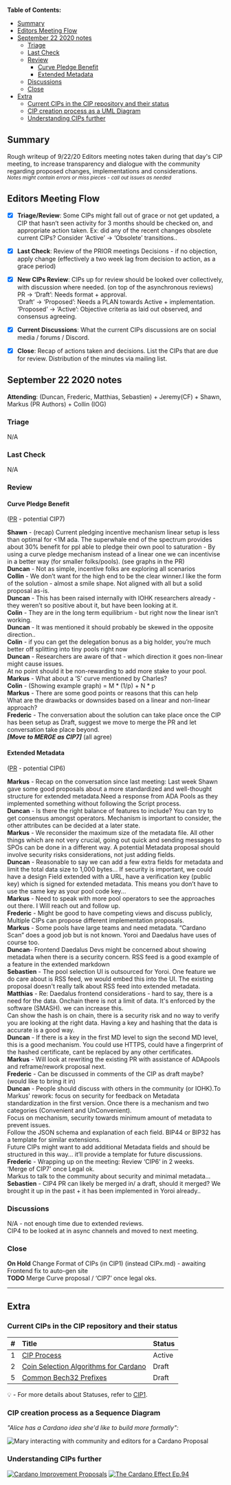  **Table of Contents:** 

- [Summary](#summary)
- [Editors Meeting Flow](#editors-meeting-flow)
- [September 22 2020 notes](#september-22-2020-notes)
  * [Triage](#triage)
  * [Last Check](#last-check)
  * [Review](#review)
      + [Curve Pledge Benefit](#Curve-Pledge-Benefit)
      + [Extended Metadata](#Extended-Metadata)
  * [Discussions](#discussions)
  * [Close](#close)
- [Extra](#extra)
  * [Current CIPs in the CIP repository and their status](#current-cips-in-the-cip-repository-and-their-status)
  * [CIP creation process as a UML Diagram](#cip-creation-process-as-a-uml-diagram)
  * [Understanding CIPs further](#understanding-cips-further)
## Summary

Rough writeup of 9/22/20 Editors meeting notes taken during that day's CIP meeting, to increase transparency and dialogue with the community regarding proposed changes, implementations and considerations.  
<sub>_Notes might contain errors or miss pieces - call out issues as needed_
</sub>


## Editors Meeting Flow
- [x] **Triage/Review**: Some CIPs might fall out of grace or not get updated, a CIP that hasn’t seen activity for 3 months should be checked on, and appropriate action taken. Ex: did any of the recent changes obsolete current CIPs? Consider ‘Active’ -> ‘Obsolete’ transitions..
- [x] **Last Check**: Review of the PRIOR meetings Decisions  - if no objection, apply change (effectively a two week lag from decision to action, as a grace period)
- [x] **New CIPs Review**: CIPs up for review should be looked over collectively, with discussion where needed. (on top of the asynchronous reviews)  
PR -> ‘Draft’: Needs format + approval.  
‘Draft’ -> ‘Proposed’: Needs a PLAN towards Active + implementation.  
‘Proposed’ -> ‘Active’:  Objective criteria as laid out observed, and consensus agreeing.   
- [x] **Current Discussions**: What the current CIPs discussions are on social media / forums / Discord.
- [x] **Close**: Recap of actions taken and decisions. List the CIPs that are due for review.  Distribution of the minutes via mailing list.



## September 22 2020 notes


**Attending**: (Duncan, Frederic, Matthias, Sebastien) + Jeremy(CF) + Shawn, Markus (PR Authors) + Collin (IOG)


### Triage
N/A

### Last Check
N/A 

### Review  


#### Curve Pledge Benefit
([PR](https://github.com/cardano-foundation/CIPs/pull/12) - potential CIP7) 



**Shawn** - (recap) Current pledging incentive mechanism linear setup is less than optimal for <1M ada. The superwhale end of the spectrum provides about 30% benefit for ppl able to pledge their own pool to saturation - By using a curve pledge mechanism instead of a linear one we can incentivise in a better way (for smaller folks/pools).
(see graphs in the PR)  
**Duncan** - Not as simple, incentive folks are exploring all scenarios  
**Collin** - We don’t want for the high end to be the clear winner.I like the form of the solution - almost a smile shape. Not aligned with all but a solid proposal as-is.  
**Duncan** - This has been raised internally with IOHK researchers already - they weren’t so positive about it, but have been looking at it.  
**Colin** - They are in the long term equilibrium - but right now the linear isn’t working.  
**Duncan** - It was mentioned it should probably be skewed in the opposite direction..  
**Colin** - if you can get the delegation bonus as a big holder, you’re much better off splitting into tiny pools right now  
**Duncan** - Researchers are aware of that -  which direction it goes non-linear might cause issues.  
At no point should it be non-rewarding to add more stake to your pool.  
**Markus** - What about a ‘S’ curve mentioned by Charles?  
**Colin** - (Showing example graph) = M * (1/p)  + N * p  
**Markus** - There are some good points or reasons that this can help  
What are the drawbacks or downsides based on a linear and non-linear approach?  
**Frederic** - The conversation about the solution can take place once the CIP has been setup as Draft, suggest we move to merge the PR and let conversation take place beyond.  
***[Move to MERGE as CIP7]*** (all agree)



#### Extended Metadata
([PR](https://github.com/cardano-foundation/CIPs/pull/15) - potential CIP6)


**Markus** - Recap on the conversation since last meeting: 
Last week Shawn gave some good proposals about a more standardized and well-thought structure for extended metadata.Need a response from ADA Pools as they implemented something without following the Script process.  
**Duncan** - Is there the right balance of features to include? You can try to get consensus amongst operators. Mechanism is important to consider, the other attributes can be decided at a later state.  
**Markus** - We reconsider the maximum size of the metadata file. All other things which are not very crucial, going out quick and sending messages to SPOs can be done in a different way. A potential Metadata proposal should  involve security risks considerations, not just adding  fields.  
**Duncan** - Reasonable to say we can add a few extra fields for metadata and limit the total data size to 1,000 bytes... If security is important, we could have a design Field extended with a URL, have a verification key (public key) which is signed for extended metadata. This means you don’t have to use the same key as your pool code key...  
**Markus** - Need to speak with more pool operators to see the approaches out there. I Will reach out and follow up.  
**Frederic** - Might be good to have competing views and discuss publicly, Multiple CIPs can propose different implementation proposals.  
**Markus** - Some pools have large teams and need metadata. “Cardano Scan” does a good job but is not known. Yoroi and Daedalus have uses of course too.  
**Duncan**- Frontend Daedalus Devs might be concerned about showing metadata when there is a security concern. RSS feed is a good example of a feature in the extended markdown  
**Sebastien** - The pool selection UI is outsourced for Yoroi. One feature we do care about is RSS feed, we would embed this into the UI. The existing proposal doesn't really talk about RSS feed into extended metadata.  
**Matthias** - Re: Daedalus frontend considerations - hard to say, there is a need for the data. Onchain there is not a limit of data. It's enforced by the software (SMASH). we can increase this.  
Can show the hash is on chain, there is a security risk and no way to verify you are looking at the right data. Having a key and hashing that the data is accurate is a good way.  
**Duncan** - If there is a key in the first MD level to sign the second MD level, this is a good mechanism. You could use HTTPS, could have a fingerprint of the hashed certificate, cant be replaced by any other certificates.  
**Markus** - Will look at rewriting the existing PR with assistance of ADApools and reframe/rework proposal next.  
**Frederic** - Can be discussed in comments of the CIP as draft maybe? (would like to bring it in)  
**Duncan** - People should discuss with others in the community (or IOHK).To Markus' rework: focus on security for feedback on Metadata standardization in the first version. Once there is a mechanism and two categories (Convenient and UnConvenient).  
Focus on mechanism, security towards minimum amount of metadata to prevent issues.  
Follow the JSON schema and explanation of each field. BIP44 or BIP32 has a template for similar extensions.  
Future CIPs might want to add additional Metadata fields and should be structured in this way… it’ll provide a template for future discussions.  
**Frederic** - Wrapping up on the meeting: Review ‘CIP6’ in 2 weeks.  
‘Merge of CIP7’ once Legal ok.  
Markus to talk to the community about security and minimal metadata...  
**Sebastien** - CIP4 PR can likely be merged in/ a draft, should it merged? We brought it up in the past + it has been implemented in Yoroi already..  

### Discussions 
N/A - not enough time due to extended reviews.  
CIP4 to be looked at in async channels and moved to next meeting.


### Close

**On Hold** Change Format of CIPs (in CIP1) (instead CIPx.md) - awaiting Frontend fix to auto-gen site  
**TODO**  Merge Curve proposal / ‘CIP7’ once legal oks.


---
## Extra

### Current CIPs in the CIP repository and their status 


|#              |Title            | Status               |
| ----------------- |:----------------|:-------------------- |
| 1                 | [CIP Process](https://github.com/cardano-foundation/CIPs/tree/master/CIP1)     | Active   |
| 2                 | [Coin Selection Algorithms for Cardano](https://github.com/cardano-foundation/CIPs/tree/master/CIP2) | Draft   |
| 5                 | [Common Bech32 Prefixes](https://github.com/cardano-foundation/CIPs/tree/master/CIP5)                | Draft   |


:bulb: -  For more details about Statuses, refer to [CIP1](https://github.com/cardano-foundation/CIPs/tree/master/CIP1).


### CIP creation process as a Sequence Diagram

_"Alice has a Cardano idea she'd like to build more formally":_


![Mary interacting with community and editors for a Cardano Proposal](./sequence_diagram.png?raw=true "sequence_diagram.png")

### Understanding CIPs further


[![Cardano Improvement Proposals](https://img.youtube.com/vi/q7U10EfqXJw/0.jpg)](https://www.youtube.com/watch?v=q7U10EfqXJw)
[![The Cardano Effect Ep.94](https://img.youtube.com/vi/dnw7k7VKVyo/0.jpg)](https://www.youtube.com/watch?v=dnw7k7VKVyo)


